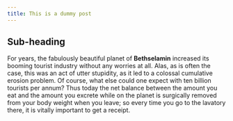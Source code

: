```yaml
---
title: This is a dummy post
---
```

## Sub-heading

For years, the fabulously beautiful planet of **Bethselamin** increased its booming tourist industry without any worries at all. Alas, as is often the case, this was an act of utter stupidity, as it led to a colossal cumulative erosion problem. Of course, what else could one expect with ten billion tourists per annum? Thus today the net balance between the amount you eat and the amount you excrete while on the planet is surgically removed from your body weight when you leave; so every time you go to the lavatory there, it is vitally important to get a receipt.
